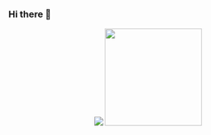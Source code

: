 ### Hi there 👋

<div align=center>
  <img src="https://github-readme-stats.vercel.app/api/top-langs/?username=bgmanuel99&layout=compact">
  <img height=175 src="https://github-readme-stats.vercel.app/api?username=bgmanuel99&show_icons=true&theme=tokyonight" />
</div>

<!--
**bgmanuel99/bgmanuel99** is a ✨ _special_ ✨ repository because its `README.md` (this file) appears on your GitHub profile.

Here are some ideas to get you started:

- 🔭 I’m currently working on ...
- 🌱 I’m currently learning ...
- 👯 I’m looking to collaborate on ...
- 🤔 I’m looking for help with ...
- 💬 Ask me about ...
- 📫 How to reach me: ...
- 😄 Pronouns: ...
- ⚡ Fun fact: ...
-->
